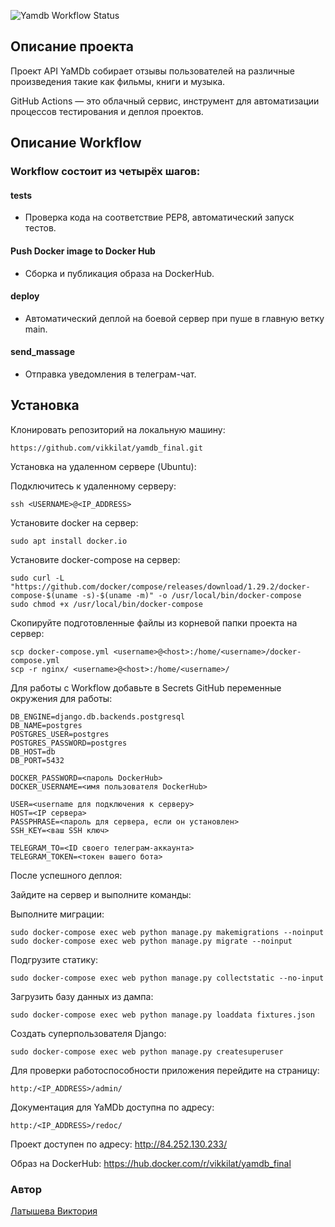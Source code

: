 ![Yamdb Workflow Status](https://github.com/vikkilat/yamdb_final/actions/workflows/yamdb_workflow.yml/badge.svg?branch=master&event=push)

## Описание проекта

Проект API YaMDb собирает отзывы пользователей на различные произведения такие как фильмы, книги и музыка.

GitHub Actions — это облачный сервис, инструмент для автоматизации процессов тестирования и деплоя проектов. 

## Описание Workflow
### Workflow состоит из четырёх шагов:
#### tests
- Проверка кода на соответствие PEP8, автоматический запуск тестов.
#### Push Docker image to Docker Hub
- Сборка и публикация образа на DockerHub.
#### deploy 
- Автоматический деплой на боевой сервер при пуше в главную ветку main.
#### send_massage
- Отправка уведомления в телеграм-чат.


## Установка

Клонировать репозиторий на локальную машину:

```
https://github.com/vikkilat/yamdb_final.git
```

Установка на удаленном сервере (Ubuntu):

Подключитесь к удаленному серверу:

```
ssh <USERNAME>@<IP_ADDRESS>
```

Установите docker на сервер:

```
sudo apt install docker.io
```

Установите docker-compose на сервер:

```
sudo curl -L "https://github.com/docker/compose/releases/download/1.29.2/docker-compose-$(uname -s)-$(uname -m)" -o /usr/local/bin/docker-compose
sudo chmod +x /usr/local/bin/docker-compose
```

Скопируйте подготовленные файлы из корневой папки проекта на сервер:

```
scp docker-compose.yml <username>@<host>:/home/<username>/docker-compose.yml
scp -r nginx/ <username>@<host>:/home/<username>/
```

Для работы с Workflow добавьте в Secrets GitHub переменные окружения для работы:

```
DB_ENGINE=django.db.backends.postgresql
DB_NAME=postgres
POSTGRES_USER=postgres
POSTGRES_PASSWORD=postgres
DB_HOST=db
DB_PORT=5432

DOCKER_PASSWORD=<пароль DockerHub>
DOCKER_USERNAME=<имя пользователя DockerHub>

USER=<username для подключения к серверу>
HOST=<IP сервера>
PASSPHRASE=<пароль для сервера, если он установлен>
SSH_KEY=<ваш SSH ключ>

TELEGRAM_TO=<ID своего телеграм-аккаунта>
TELEGRAM_TOKEN=<токен вашего бота>
```

После успешного деплоя:

Зайдите на сервер и выполните команды:

Выполните миграции:

```
sudo docker-compose exec web python manage.py makemigrations --noinput
sudo docker-compose exec web python manage.py migrate --noinput
```
Подгрузите статику:

```
sudo docker-compose exec web python manage.py collectstatic --no-input
```
Загрузить базу данных из дампа:

```
sudo docker-compose exec web python manage.py loaddata fixtures.json 
```

Создать суперпользователя Django:

```
sudo docker-compose exec web python manage.py createsuperuser
```

Для проверки работоспособности приложения перейдите на страницу:

```
http:/<IP_ADDRESS>/admin/
```

Документация для YaMDb доступна по адресу:

```
http:/<IP_ADDRESS>/redoc/
```

Проект доступен по адресу: http://84.252.130.233/


Образ на DockerHub: https://hub.docker.com/r/vikkilat/yamdb_final

### Автор
[Латышева Виктория](https://github.com/vikkilat) 
